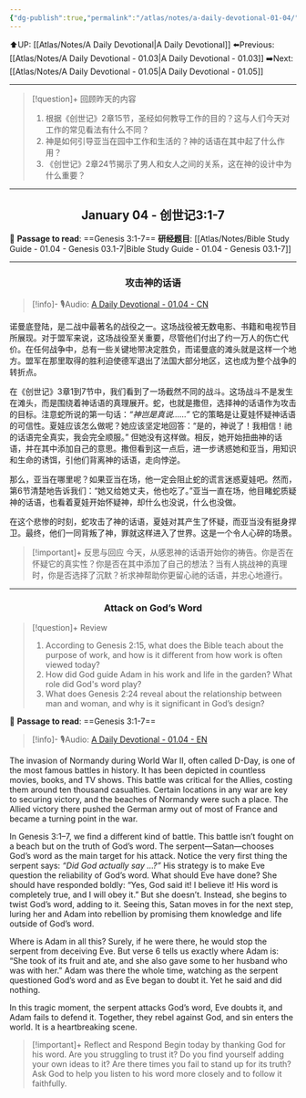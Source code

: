 ```yaml
---
{"dg-publish":true,"permalink":"/atlas/notes/a-daily-devotional-01-04/"}
---
```


⬆️UP: [[Atlas/Notes/A Daily Devotional\|A Daily Devotional]]
⬅️Previous: [[Atlas/Notes/A Daily Devotional - 01.03\|A Daily Devotional - 01.03]]
➡️Next: [[Atlas/Notes/A Daily Devotional - 01.05\|A Daily Devotional - 01.05]]

---

> [!question]+ 回顾昨天的内容
> 1. 根据《创世记》2章15节，圣经如何教导工作的目的？这与人们今天对工作的常见看法有什么不同？
> 2. 神是如何引导亚当在园中工作和生活的？神的话语在其中起了什么作用？
> 3. 《创世记》2章24节揭示了男人和女人之间的关系，这在神的设计中为什么重要？

---
## <center>January 04 - 创世记3:1-7</center>

📖 **Passage to read**: ==Genesis 3:1-7==
**研经题目**: [[Atlas/Notes/Bible Study Guide - 01.04 - Genesis 03.1-7\|Bible Study Guide - 01.04 - Genesis 03.1-7]]

---
### <center>攻击神的话语</center>

> [!info]- 🎙️Audio: [A Daily Devotional - 01.04 - CN](https://drive.google.com/file/d/10Inpf2fcxI_fzqzI3CYHXb5VOm6yiXaO/view?usp=drive_link)

诺曼底登陆，是二战中最著名的战役之一。这场战役被无数电影、书籍和电视节目所展现。对于盟军来说，这场战役至关重要，尽管他们付出了约一万人的伤亡代价。在任何战争中，总有一些关键地带决定胜负，而诺曼底的滩头就是这样一个地方。盟军在那里取得的胜利迫使德军退出了法国大部分地区，这也成为整个战争的转折点。

在《创世记》3章1到7节中，我们看到了一场截然不同的战斗。这场战斗不是发生在滩头，而是围绕着神话语的真理展开。蛇，也就是撒但，选择神的话语作为攻击的目标。注意蛇所说的第一句话：_“神岂是真说……”_ 它的策略是让夏娃怀疑神话语的可信性。夏娃应该怎么做呢？她应该坚定地回答：“是的，神说了！我相信！祂的话语完全真实，我会完全顺服。” 但她没有这样做。相反，她开始扭曲神的话语，并在其中添加自己的意思。撒但看到这一点后，进一步诱惑她和亚当，用知识和生命的诱饵，引他们背离神的话语，走向悖逆。

那么，亚当在哪里呢？如果亚当在场，他一定会阻止蛇的谎言迷惑夏娃吧。然而，第6节清楚地告诉我们：“她又给她丈夫，他也吃了。”亚当一直在场，他目睹蛇质疑神的话语，也看着夏娃开始怀疑神，却什么也没说，什么也没做。

在这个悲惨的时刻，蛇攻击了神的话语，夏娃对其产生了怀疑，而亚当没有挺身捍卫。最终，他们一同背叛了神，罪就这样进入了世界。这是一个令人心碎的场景。

> [!important]+ 反思与回应
> 今天，从感恩神的话语开始你的祷告。你是否在怀疑它的真实性？你是否在其中添加了自己的想法？当有人挑战神的真理时，你是否选择了沉默？祈求神帮助你更留心祂的话语，并忠心地遵行。



---
### <center>Attack on God’s Word</center>

> [!question]+ Review
> 1. According to Genesis 2:15, what does the Bible teach about the purpose of work, and how is it different from how work is often viewed today?
> 2. How did God guide Adam in his work and life in the garden? What role did God's word play?
> 3. What does Genesis 2:24 reveal about the relationship between man and woman, and why is it significant in God’s design?

📖 **Passage to read**: ==Genesis 3:1-7==

> [!info]- 🎙️Audio: [A Daily Devotional - 01.04 - EN](https://drive.google.com/file/d/17LsVyxClLxkxDeH-LppWx1IpSlpAyt9P/view?usp=drive_link)

The invasion of Normandy during World War II, often called D-Day, is one of the most famous battles in history. It has been depicted in countless movies, books, and TV shows. This battle was critical for the Allies, costing them around ten thousand casualties. Certain locations in any war are key to securing victory, and the beaches of Normandy were such a place. The Allied victory there pushed the German army out of most of France and became a turning point in the war.

In Genesis 3:1–7, we find a different kind of battle. This battle isn’t fought on a beach but on the truth of God’s word. The serpent—Satan—chooses God’s word as the main target for his attack. Notice the very first thing the serpent says: _“Did God actually say …?”_ His strategy is to make Eve question the reliability of God’s word. What should Eve have done? She should have responded boldly: “Yes, God said it! I believe it! His word is completely true, and I will obey it.” But she doesn’t. Instead, she begins to twist God’s word, adding to it. Seeing this, Satan moves in for the next step, luring her and Adam into rebellion by promising them knowledge and life outside of God’s word.

Where is Adam in all this? Surely, if he were there, he would stop the serpent from deceiving Eve. But verse 6 tells us exactly where Adam is: “She took of its fruit and ate, and she also gave some to her husband who was with her.” Adam was there the whole time, watching as the serpent questioned God’s word and as Eve began to doubt it. Yet he said and did nothing.

In this tragic moment, the serpent attacks God’s word, Eve doubts it, and Adam fails to defend it. Together, they rebel against God, and sin enters the world. It is a heartbreaking scene.

> [!important]+ Reflect and Respond
> Begin today by thanking God for his word. Are you struggling to trust it? Do you find yourself adding your own ideas to it? Are there times you fail to stand up for its truth? Ask God to help you listen to his word more closely and to follow it faithfully.

